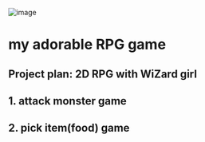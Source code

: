 ![image](https://github.com/user-attachments/assets/6ee11f73-1799-44b0-8204-a6b668911af2)

# my adorable RPG game

## Project plan: 2D RPG with WiZard girl
## 1. attack monster game
## 2. pick item(food) game
